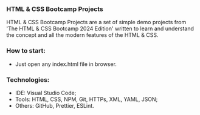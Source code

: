 ### HTML &amp; CSS Bootcamp Projects
HTML &amp; CSS Bootcamp Projects are a set of simple demo projects from 'The HTML &amp; CSS Bootcamp 2024 Edition' written to learn and understand the concept and all the modern features of the HTML &amp; CSS.



### How to start:
- Just open any index.html file in browser.



### Technologies:
- IDE: Visual Studio Code;
- Tools: HTML, CSS, NPM, Git, HTTPs, XML, YAML, JSON;
- Others: GitHub, Prettier, ESLint.
